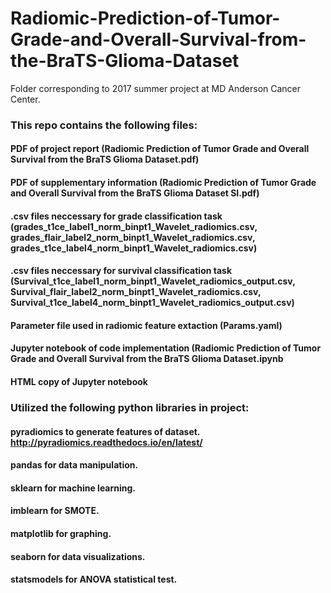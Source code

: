 # Radiomic-Prediction-of-Tumor-Grade-and-Overall-Survival-from-the-BraTS-Glioma-Dataset
Folder corresponding to 2017 summer project at MD Anderson Cancer Center. 

### This repo contains the following files: <br>
#### PDF of project report (Radiomic Prediction of Tumor Grade and Overall Survival from the BraTS Glioma Dataset.pdf)<br>
#### PDF of supplementary information (Radiomic Prediction of Tumor Grade and Overall Survival from the BraTS Glioma Dataset SI.pdf)<br>
#### .csv files neccessary for grade classification task (grades_t1ce_label1_norm_binpt1_Wavelet_radiomics.csv, grades_flair_label2_norm_binpt1_Wavelet_radiomics.csv, grades_t1ce_label4_norm_binpt1_Wavelet_radiomics.csv)<br>
#### .csv files neccessary for survival classification task (Survival_t1ce_label1_norm_binpt1_Wavelet_radiomics_output.csv, Survival_flair_label2_norm_binpt1_Wavelet_radiomics.csv, Survival_t1ce_label4_norm_binpt1_Wavelet_radiomics_output.csv)<br>
#### Parameter file used in radiomic feature extaction (Params.yaml)
#### Jupyter notebook of code implementation (Radiomic Prediction of Tumor Grade and Overall Survival from the BraTS Glioma Dataset.ipynb <br>
#### HTML copy of Jupyter notebook <br>

### Utilized the following python libraries in project: <br>
#### pyradiomics to generate features of dataset. http://pyradiomics.readthedocs.io/en/latest/ <br>
#### pandas for data manipulation.<br>
#### sklearn for machine learning.<br>
#### imblearn for SMOTE. <br>
#### matplotlib for graphing.<br>
#### seaborn for data visualizations. <br>
#### statsmodels for ANOVA statistical test. <br>
